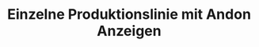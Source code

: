 ---
layout: article
title: Einzelne Produktionslinie mit Andon Anzeigen
description: 
  - Dies ist eine Übersicht über eine einzelne Produktionslinie. Es enthält Andon-Elemente, zeigt die OEE (GAE) an und bietet die Möglichkeit, die Leistung verschiedener Schichten anzuzeigen. Entfernen Sie die Timer-Scripte, fügen Sie Ihre Datenquellen hinzu und verwenden Sie dieses Template als Basis für Ihre Andon Anzeige.
lang: de
weight: 1000
isDraft: false
ref: Single_Production_Line_Andon
carousel: true
category:
  - Andon
  - Empfohlen
image: Single_Production_Line_Andon_DE.png
download: Single_Production_Line_Andon_DE.pbmx
overview_description:
overview_benefits:
overview_data_sources:
---